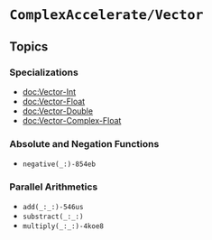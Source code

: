 #  ``ComplexAccelerate/Vector``

## Topics

### Specializations
- <doc:Vector-Int>
- <doc:Vector-Float>
- <doc:Vector-Double>
- <doc:Vector-Complex-Float>

### Absolute and Negation Functions
- ``negative(_:)-854eb``


### Parallel Arithmetics
- ``add(_:_:)-546us``
- ``substract(_:_:)``
- ``multiply(_:_:)-4koe8``

